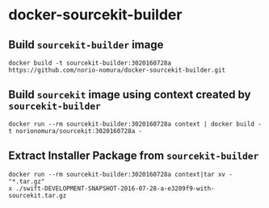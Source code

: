 # docker-sourcekit-builder

## Build `sourcekit-builder` image
```console
docker build -t sourcekit-builder:3020160728a https://github.com/norio-nomura/docker-sourcekit-builder.git
```

## Build `sourcekit` image using context created by `sourcekit-builder`
```console
docker run --rm sourcekit-builder:3020160728a context | docker build -t norionomura/sourcekit:3020160728a -
```

## Extract Installer Package from `sourcekit-builder`
```console
docker run --rm sourcekit-builder:3020160728a context|tar xv - "*.tar.gz"
x ./swift-DEVELOPMENT-SNAPSHOT-2016-07-28-a-e3209f9-with-sourcekit.tar.gz
```
